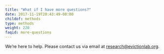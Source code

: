 ```yaml
---
title: "What if I have more questions?"
date: 2017-11-19T20:43:49-08:00
childof: methods
type: methods
weight: 220
faqid: more-questions
---
```

We’re here to help. Please contact us via email at <a href="mailto:research@evictionlab.org" target="_blank">research@evictionlab.org</a>.